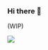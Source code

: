 ### Hi there 👋
(WIP)
<!--
**JaLuMu/JaLuMu** is a ✨ _special_ ✨ repository because its `README.md` (this file) appears on your GitHub profile.

Here are some ideas to get you started:

- 🔭 I’m currently working on ...
- 🌱 I’m currently learning ...
- 👯 I’m looking to collaborate on ...
- 🤔 I’m looking for help with ...
- 💬 Ask me about ...
- 📫 How to reach me: ...
- 😄 Pronouns: ...
- ⚡ Fun fact: ...

![Jan-Luca's github stats](https://github-readme-stats.vercel.app/api?username=JaLuMu&count_private=true&show_icons=true&theme=tokyonight&bg_color=FF000000&hide_border=true)
![Top Langs](https://github-readme-stats.vercel.app/api/top-langs/?username=JaLuMu&layout=compact&show_icons=true&theme=tokyonight&bg_color=FF000000&hide_border=true)
<div style="text-align:center">
![Jan-Luca's wakatime stats](https://github-readme-stats.vercel.app/api/wakatime?username=JaLuMu&show_icons=true&theme=tokyonight&bg_color=FF000000&hide_border=true)
</div>
-->

<img align="center" src="https://github-readme-stats.vercel.app/api/wakatime?username=JaLuMu&show_icons=true&theme=tokyonight&bg_color=FF000000&hide_border=true" />
